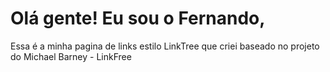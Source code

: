 # Olá gente! Eu sou o Fernando,
Essa é a minha pagina de links estilo LinkTree que criei baseado no projeto do Michael Barney - LinkFree
